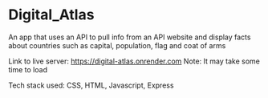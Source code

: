 # Digital_Atlas
 An app that uses an API to pull info from an API website and display facts about countries such as capital, population, flag and coat of arms

 Link to live server: https://digital-atlas.onrender.com
 Note: It may take some time to load

 Tech stack used: CSS, HTML, Javascript, Express
 
